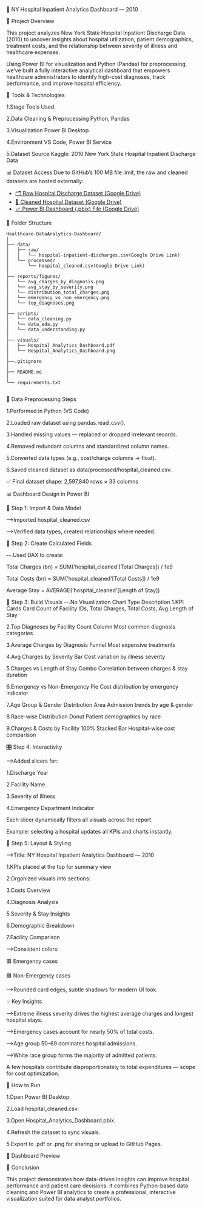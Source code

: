 🏥 NY Hospital Inpatient Analytics Dashboard — 2010

📌 Project Overview

This project analyzes New York State Hospital Inpatient Discharge Data (2010) to uncover insights about hospital utilization, patient demographics, treatment costs, and the relationship between severity of illness and healthcare expenses.

Using Power BI for visualization and Python (Pandas) for preprocessing, we’ve built a fully interactive analytical dashboard that empowers healthcare administrators to identify high-cost diagnoses, track performance, and improve hospital efficiency.

🧰 Tools & Technologies

1.Stage	Tools Used

2.Data Cleaning & Preprocessing	Python, Pandas

3.Visualization	Power BI Desktop

4.Environment	VS Code, Power BI Service

5.Dataset Source	Kaggle: 2010 New York State Hospital Inpatient Discharge Data

📊 Dataset Access
Due to GitHub’s 100 MB file limit, the raw and cleaned datasets are hosted externally:

- [🗂️ Raw Hospital Discharge Dataset (Google Drive)](https://drive.google.com/file/d/1vzcb3pT5qGX4dHl1m8VsvyZzH5EZDDE4/view?usp=sharing)
- [🧹 Cleaned Hospital Dataset (Google Drive)](https://drive.google.com/file/d/1tnXg5IZrGpOVpm0TguRQtIpMbkkyGK8E/view?usp=sharing)
- [📈 Power BI Dashboard (.pbix) File (Google Drive)](https://drive.google.com/file/d/15qGd3SM-eOkE-44HKRgBSgp1238Ry2fD/view?usp=sharing)



📂 Folder Structure
```
Healthcare-DataAnalytics-Dashboard/
│
├── data/
│   ├── raw/
│   │   └── hospital-inpatient-discharges.csv(Google Drive Link)
│   └── processed/
│       └── hospital_cleaned.csv(Google Drive Link)
│
├── reports/figures/
│   └── avg_charges_by_diagnosis.png
│   └── avg_stay_by_severity.png
│   └── distribution_total_charges.png
│   └── emergency_vs_non_emergency.png
│   └── top_diagnoses.png
│
├── scripts/
│   └── data_cleaning.py
│   └── data_eda.py
│   └── data_understanding.py
│
├── visuals/
│   ├── Hospital_Analytics_Dashboard.pdf
│   └── Hospital_Analytics_Dashboard.png
│
├──.gitignore
│
├── README.md
│
└── requirements.txt


```


🧹 Data Preprocessing Steps

1.Performed in Python (VS Code)

2.Loaded raw dataset using pandas.read_csv().

3.Handled missing values — replaced or dropped irrelevant records.

4.Removed redundant columns and standardized column names.

5.Converted data types (e.g., cost/charge columns → float).

6.Saved cleaned dataset as data/processed/hospital_cleaned.csv.


✅ Final dataset shape: 2,597,840 rows × 33 columns


📊 Dashboard Design in Power BI

🧱 Step 1: Import & Data Model

-->Imported hospital_cleaned.csv

-->Verified data types, created relationships where needed.

🧱 Step 2: Create Calculated Fields

--.Used DAX to create:

Total Charges (bn) = SUM('hospital_cleaned'[Total Charges]) / 1e9

Total Costs (bn) = SUM('hospital_cleaned'[Total Costs]) / 1e9

Average Stay = AVERAGE('hospital_cleaned'[Length of Stay])

🧱 Step 3: Build Visuals
--.No	Visualization	Chart Type	Description
1.KPI Cards	Card	Count of Facility IDs, Total Charges, Total Costs, Avg Length of Stay

2.Top Diagnoses by Facility Count	Column	Most common diagnosis categories

3.Average Charges by Diagnosis	Funnel	Most expensive treatments

4.Avg Charges by Severity	Bar	Cost variation by illness severity

5.Charges vs Length of Stay	Combo	Correlation between charges & stay duration

6.Emergency vs Non-Emergency	Pie	Cost distribution by emergency indicator

7.Age Group & Gender Distribution	Area	Admission trends by age & gender

8.Race-wise Distribution	Donut	Patient demographics by race

9.Charges & Costs by Facility	100% Stacked Bar	Hospital-wise cost comparison

🎛️ Step 4: Interactivity

-->Added slicers for:

1.Discharge Year

2.Facility Name

3.Severity of Illness

4.Emergency Department Indicator

Each slicer dynamically filters all visuals across the report.

Example: selecting a hospital updates all KPIs and charts instantly.

🎨 Step 5: Layout & Styling

-->Title: NY Hospital Inpatient Analytics Dashboard — 2010

1.KPIs placed at the top for summary view

2.Organized visuals into sections:

3.Costs Overview

4.Diagnosis Analysis

5.Severity & Stay Insights

6.Demographic Breakdown

7.Facility Comparison

-->Consistent colors:

🟥 Emergency cases

🟦 Non-Emergency cases

-->Rounded card edges, subtle shadows for modern UI look.

💡 Key Insights

-->Extreme illness severity drives the highest average charges and longest hospital stays.

-->Emergency cases account for nearly 50% of total costs.

-->Age group 50–69 dominates hospital admissions.

-->White race group forms the majority of admitted patients.

A few hospitals contribute disproportionately to total expenditures — scope for cost optimization.

🚀 How to Run

1.Open Power BI Desktop.

2.Load hospital_cleaned.csv.

3.Open Hospital_Analytics_Dashboard.pbix.

4.Refresh the dataset to sync visuals.

5.Export to .pdf or .png for sharing or upload to GitHub Pages.

📸 Dashboard Preview

🏁 Conclusion

This project demonstrates how data-driven insights can improve hospital performance and patient care decisions. It combines Python-based data cleaning and Power BI analytics to create a professional, interactive visualization suited for data analyst portfolios.
